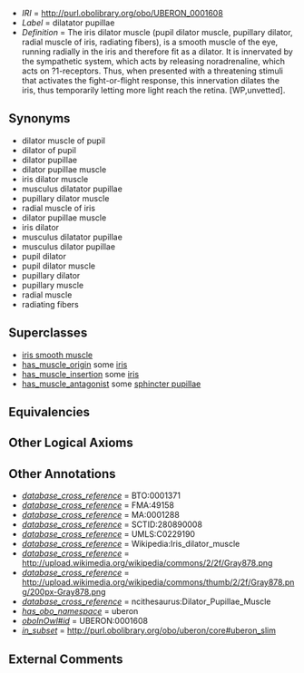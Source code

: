  * *IRI* = http://purl.obolibrary.org/obo/UBERON_0001608
 * *Label* = dilatator pupillae
 * *Definition* = The iris dilator muscle (pupil dilator muscle, pupillary dilator, radial muscle of iris, radiating fibers), is a smooth muscle of the eye, running radially in the iris and therefore fit as a dilator. It is innervated by the sympathetic system, which acts by releasing noradrenaline, which acts on ?1-receptors. Thus, when presented with a threatening stimuli that activates the fight-or-flight response, this innervation dilates the iris, thus temporarily letting more light reach the retina. [WP,unvetted].

## Synonyms

 * dilator muscle of pupil
 * dilator of pupil
 * dilator pupillae
 * dilator pupillae muscle
 * iris dilator muscle
 * musculus dilatator pupillae
 * pupillary dilator muscle
 * radial muscle of iris
 * dilator pupillae muscle
 * iris dilator
 * musculus dilatator pupillae
 * musculus dilator pupillae
 * pupil dilator
 * pupil dilator muscle
 * pupillary dilator
 * pupillary muscle
 * radial muscle
 * radiating fibers

## Superclasses

 * [iris smooth muscle](../../UBERON/34/UBERON_0004234.md)
 * [has_muscle_origin](../../RO/72/RO_0002372.md) some [iris](../../UBERON/69/UBERON_0001769.md)
 * [has_muscle_insertion](../../RO/73/RO_0002373.md) some [iris](../../UBERON/69/UBERON_0001769.md)
 * [has_muscle_antagonist](../../core#has/st/core#has_muscle_antagonist.md) some [sphincter pupillae](../../UBERON/07/UBERON_0001607.md)

## Equivalencies


## Other Logical Axioms


## Other Annotations

 * *[database_cross_reference](../../ef/oboInOwl#hasDbXref.md)* = BTO:0001371
 * *[database_cross_reference](../../ef/oboInOwl#hasDbXref.md)* = FMA:49158
 * *[database_cross_reference](../../ef/oboInOwl#hasDbXref.md)* = MA:0001288
 * *[database_cross_reference](../../ef/oboInOwl#hasDbXref.md)* = SCTID:280890008
 * *[database_cross_reference](../../ef/oboInOwl#hasDbXref.md)* = UMLS:C0229190
 * *[database_cross_reference](../../ef/oboInOwl#hasDbXref.md)* = Wikipedia:Iris_dilator_muscle
 * *[database_cross_reference](../../ef/oboInOwl#hasDbXref.md)* = http://upload.wikimedia.org/wikipedia/commons/2/2f/Gray878.png
 * *[database_cross_reference](../../ef/oboInOwl#hasDbXref.md)* = http://upload.wikimedia.org/wikipedia/commons/thumb/2/2f/Gray878.png/200px-Gray878.png
 * *[database_cross_reference](../../ef/oboInOwl#hasDbXref.md)* = ncithesaurus:Dilator_Pupillae_Muscle
 * *[has_obo_namespace](../../ce/oboInOwl#hasOBONamespace.md)* = uberon
 * *[oboInOwl#id](../../id/oboInOwl#id.md)* = UBERON:0001608
 * *[in_subset](../../et/oboInOwl#inSubset.md)* = http://purl.obolibrary.org/obo/uberon/core#uberon_slim

## External Comments

